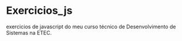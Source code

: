 # Exercicios_js
exercicios de javascript do meu curso técnico de Desenvolvimento de Sistemas na ETEC.
